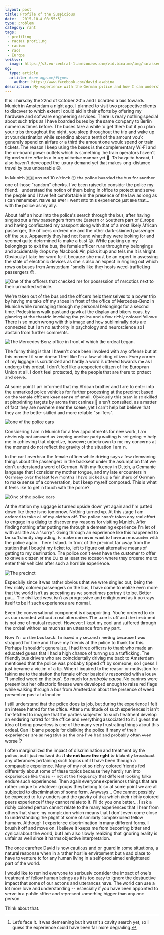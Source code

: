```yaml
---
layout: post
title: Profile of the Suspicious
date:   2015-10-8 08:55:51
type: problem
category: rant
tags:
 - profiling
 - racial profiling
 - racism
 - race
 - Europe
twitter:
  image: https://s3.eu-central-1.amazonaws.com/vid.bina.me/img/harassed_in_munich/precinct_small.png
og:
  type: article
  article: #see ogp.me/#types
    author: https://www.facebook.com/david.asabina
description: My experience with the German police and how I can understand the hatred that some people have against police forces.
---
```

It is Thursday the 22nd of October 2015 and I boarded a bus towards Munich in 
Amsterdam a night ago. I planned to visit two prospective clients to discover
to which extent I could aid in their efforts by offering my hardware and
software engineering services. There is really nothing special about such trips
as I have boarded buses by the same company to Berlin numerous times before.
The buses take a while to get there but if you plan your trips throughout the
night, you sleep throughout the trip and wake up at your destination while
spending about a tenth of the amount you'd generally spend on airfare or a
third the amount one would spend on train tickets. The reason I keep using the
buses is the complementary Wi-Fi and the on-board power outlets which is
something the train operators haven't figured out to offer in a in a
qualitative manner yet :train:. To be quite honest, I also haven't developed
the luxury demand yet that makes long-distance travel by bus unbearable
:stuck_out_tongue:.

In Munich :de: around 10 o'clock :clock10: the police boarded the bus for
another one of those "random" checks. I've been raised to consider the police
my friend. I understand the notion of them being in office to protect and
serve the people and I have felt comfortable in the presence of the law as long
as I can remember. Naive as ever I went into this experience just like that...
with the police as my ally.

About half an hour into the police's search through the bus, after having
singled out a few passengers from the Eastern or Southern part of Europe and
having confiscated my passport along with that of a most likely African
passenger, the officers ordered me and the other dark-skinned passenger off the
bus. Apparently they had not found what they were looking for and seemed quite
determined to make a bust :confused:. While packing up my belongings to exit
the bus, the female officer runs through my belongings and accidentally drops
my Macbook Air, picks it up and tells me it is alright. Obviously I take her
word for it because she must be an expert in assessing the state of electronic
devices as she is also an expect in singling out which rows on buses from
Amsterdam "smells like they hosts weed-trafficking passengers :unamused:.

<div class="element img">
  <img src="https://s3.eu-central-1.amazonaws.com/vid.bina.me/img/harassed_in_munich/friend.png" alt="One of the officers that checked me for possession of narcotics next to their unmarked vehicle.">
</div>

We're taken out of the bus and the officers help themselves to a power trip
by having me take off my shoes in front of the office of Mercedes-Benz in
Munich while rummaging through my personal belongings for a second time.
Pedestrians walk past and gawk at the display and bikers coast by glancing at
the theatric involving the police and a few richly colored fellows. There is
so much wrong with this image and how subliminally dots are connected but I am
no authority in psychology and neuroscience so I abstain from further comments.

<div class="element img">
  <img src="https://s3.eu-central-1.amazonaws.com/vid.bina.me/img/harassed_in_munich/office.png" alt="The Mercedes-Benz office in front of which the ordeal began.">
</div>

The funny thing is that I haven't once been involved with any offense but at
this moment it sure doesn't feel like I'm a law-abiding citizen. Every corner
of my luggage is scrutinized and hardly a word is uttered towards me as I
undergo this ordeal. I don't feel like a respected citizen of the European
Union at all. I don't feel protected, by the people that are there to protect
and serve..

At some point I am informed that my African brother and I are to enter into
the unmarked police vehicles for further processing at the precinct based on
the female officers keen sense of smell. Obviously this team is so skilled at
pinpointing targets by aroma that canines :dog: aren't consulted, as a matter
of fact they are nowhere near the scene, yet I can't help but believe that they
are the better skilled and more reliable "sniffers".

<div class="element img">
  <img src="https://s3.eu-central-1.amazonaws.com/vid.bina.me/img/harassed_in_munich/carone.png" alt="one of the police cars">
</div>

Considering I am in Munich for a few appointments for new work, I am obviously
not amused as keeping another party waiting is not going to help me in
achieving that objective, however; unbeknown to me my concerns at the moment
do not reflect the gravity of the situation I am in.

In the car I overhear the female officer while driving says a few demeaning
things about the passengers in the backseat under the assumption that we don't
understand a word of German. With my fluency in Dutch, a Germanic language that
I consider my mother tongue, and my late encounters in Germany over the last
few months I have picked up a fair share of German to make sense of a
conversation, but I keep myself composed. This is what it feels like to get in
touch with the police?

<div class="element img">
  <img src="https://s3.eu-central-1.amazonaws.com/vid.bina.me/img/harassed_in_munich/cartwo.png" alt="One of the police cars">
</div>

At the station my luggage is turned upside down yet again and I'm patted down
like there is no tomorrow. Nothing turned up. At this stage I am ordered to
take all of my clothes off. The police hasn't taken any real effort to engage
in a dialog to discover my reasons for visiting Munich. After finding nothing
after putting me through a demeaning experience I'm let of with as little as a
"sorry". Going through an experience like this happened to be sufficiently degrading, to make me never
want to have an encounter with the police again. There I stand. In front of
the precinct far away from the station that I bought my ticket to, left to
figure out alternative means of getting to my destination. The police don't
even have the customer to offer to drive a citizen of the EU to at least the
location where they ordered me to enter their vehicles after such a horrible
experience.

<div class="element img">
  <img src="https://s3.eu-central-1.amazonaws.com/vid.bina.me/img/harassed_in_munich/precinct.png" alt="The precinct">
</div>

Especially since it was rather obvious that we were singled out, being the few
richly colored passengers on the bus, I have come to realize even more that
the world isn't as accepting as we sometimes portray it to be. Better put...
The civilized west isn't as progressive and enlightened as it portrays itself
to be if such experiences are normal.

Even the conversational component is disappointing. You're ordered to do as
commanded without a real alternative. The tone is off and the treatment is not
one of mutual respect. However; I kept my cool and suffered through the ordeal
without as much as an utterance from my part.

Now I'm on the bus back. I missed my second meeting because I was strapped for
time and I have my friends at the police to thank for this. Perhaps I shouldn't
generalize, I had three officers to thank who made an educated guess that I
had a high chance of turning up a trafficking. The friendly bus drivers who are
coincidentally driving me back to Amsterdam mentioned that the police was
probably tipped off by someone, so I guess I just became a victim of a tip.
When I inquired to the reason or motivation for taking me to the station the
female officer basically responded with a lousy "I smelled weed on the bus". So
much for _probable cause_. No canines were present but her olfactoric finesse
were developed enough to raise red flags while walking through a bus from
Amsterdam about the presence of weed present or past at a location.

I still understand that the police does its job, but during the experience I
felt an intense hatred for the office. After a multitude of such experiences it
isn't far-fetched to imagine that the parties subjected to such treatment develop
an enduring hatred for the office and everything associated to it. I guess the
idea of being powerless is one of the many very frustrating things about this
ordeal. Can I blame people for disliking the police if many of their
experiences are as negative as the one I've had and probably often even worse
[^1]?

I often marginalized the impact of discrimination and treatment by the police,
but I just realized that **I do not have the right** to blatantly broadcast
any utterances pertaining such topics until I have been through a comparable
experience. Many of my not so richly colored friends feel differently about
some of these topics because they hardly run into experiences like these --
not at the frequency that different looking folks endure such experiences. Then
again everyone experiences things that are rather unique to whatever groups
they belong to so at some point we are all subjected to discrimination of some
form. Anyways... One cannot possibly be expected to fully understand the
gravity of that which their richly colored peers experience if they cannot
relate to it. I'll do you one better... I ask a richly colored person cannot
relate to the many experiences that I hear from others that share my
complexion which means that I don't even come close to understanding the
plight of some of similarly complexioned fellow humans. Although I experience 
discrimination in many different forms. I brush it off and move on. I believe
it keeps me from becoming bitter and cynical about the world, but I am also
slowly realizing that ignoring reality is unfair as well since it harms
objective interpretation.

The once carefree David is now cautious and on guard in some situations, a
natural response when in a rather hostile environment but a sad place to have
to venture to for any human living in a self-proclaimed enlightened part of the
world.


[^1]: Let's face it. It was demeaning but it wasn't a cavity search yet, so I guess the experience could have been far more degrading.

I would like to remind everyone to seriously consider the impact of one's
treatment of fellow human beings as it is too easy to ignore the destructive
impact that some of our actions and utterances have. The world can use a
lot more love and understanding -- especially if you have been appointed to
serve in a public office and represent something bigger than any one person.

Think about that.
